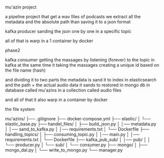 mu'azin  project


a pipeline project that 
get a wav files of podcasts
we extract all the metadata and the absolute path
than saving it to a json format 

kafka producer sanding the json one by one 
in a specific topic

all of that is warp in a 1 container by docker


phase2 
 
kafka consumer getting the massages by listening (forever)
to the topic in kafka 
at the same time it taking the massages 
creating a unique id based on the file name (hash)

and dividing it to two parts 
the metadata is sand it to index in elasticsearch 
and the path + the actual audio data it sands to
restored in mongo db in database called mu'azins
in a collection called audio files

and all of that it also warp in a container by docker


the file system 

mu'azins/ 
├── .gitignore 
├── docker-compose.yml 
├── elastic/ 
│ └── elastic_base.py 
├── handel_files/ 
│ ├── build_json.py 
│ │── metadata.py 
│ │── sand_to_kafka.py 
│ │── requirements.txt 
│ └── Dockerfile 
├── handling_topics/ 
│ ├── consuming_topic.py 
│ │── main.py 
│ │── requirements.txt
│ └── Dockerfile
├── kafka_pub_sub/ 
│ │── pub/ 
│ │  └── producer.py
│ └── sub/
│    └── consumer.py 
├── mongo/ 
│ ├── mongo_dal.py
│ └── write_to_mongo.py
└── manager.py